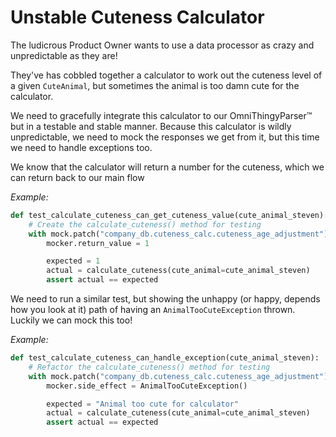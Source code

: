 # Unstable Cuteness Calculator

The ludicrous Product Owner wants to use a data processor as crazy and unpredictable as they are!

They've has cobbled together a calculator to work out the cuteness level of a given `CuteAnimal`, but sometimes the animal is too damn cute for the calculator. 

We need to gracefully integrate this calculator to our OmniThingyParser™ but in a testable and stable manner. Because this calculator is wildly unpredictable, we need to mock the responses we get from it, but this time we need to handle exceptions too.

We know that the calculator will return a number for the cuteness, which we can return back to our main flow

*Example:*
```python
def test_calculate_cuteness_can_get_cuteness_value(cute_animal_steven):
    # Create the calculate_cuteness() method for testing
    with mock.patch("company_db.cuteness_calc.cuteness_age_adjustment") as mocker:
        mocker.return_value = 1

        expected = 1
        actual = calculate_cuteness(cute_animal=cute_animal_steven)
        assert actual == expected
```

We need to run a similar test, but showing the unhappy (or happy, depends how you look at it) path of having an `AnimalTooCuteException` thrown. Luckily we can mock this too!

*Example:*
```python
def test_calculate_cuteness_can_handle_exception(cute_animal_steven):
    # Refactor the calculate_cuteness() method for testing
    with mock.patch("company_db.cuteness_calc.cuteness_age_adjustment") as mocker:
        mocker.side_effect = AnimalTooCuteException()

        expected = "Animal too cute for calculator"
        actual = calculate_cuteness(cute_animal=cute_animal_steven)
        assert actual == expected
```